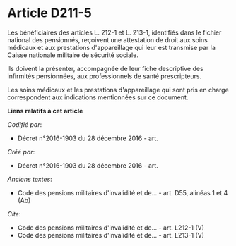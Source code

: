 # Article D211-5

Les bénéficiaires des articles L. 212-1 et L. 213-1, identifiés dans le fichier national des pensionnés, reçoivent une
attestation de droit aux soins médicaux et aux prestations d'appareillage qui leur est transmise par la Caisse nationale
militaire de sécurité sociale.

Ils doivent la présenter, accompagnée de leur fiche descriptive des infirmités pensionnées, aux professionnels de santé
prescripteurs.

Les soins médicaux et les prestations d'appareillage qui sont pris en charge correspondent aux indications mentionnées sur ce
document.

**Liens relatifs à cet article**

_Codifié par_:

  - Décret n°2016-1903 du 28 décembre 2016 - art.

_Créé par_:

  - Décret n°2016-1903 du 28 décembre 2016 - art.

_Anciens textes_:

  - Code des pensions militaires d'invalidité et de... - art. D55, alinéas 1 et 4 (Ab)

_Cite_:

  - Code des pensions militaires d'invalidité et de... - art. L212-1 (V)
  - Code des pensions militaires d'invalidité et de... - art. L213-1 (V)
